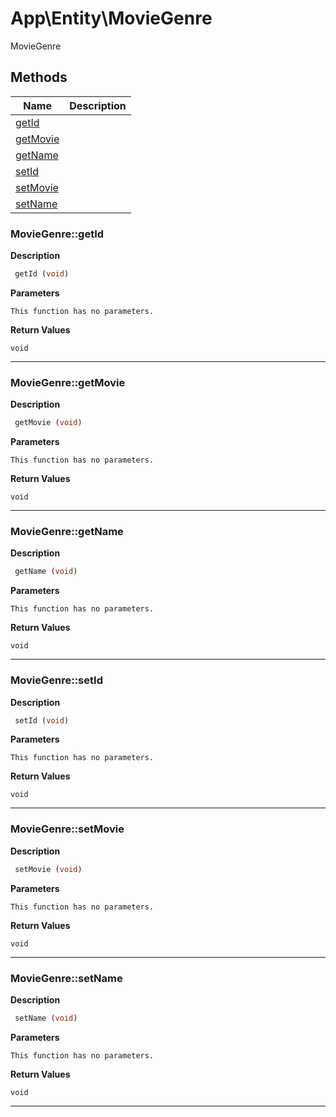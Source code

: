 # App\Entity\MovieGenre  

MovieGenre





## Methods

| Name | Description |
|------|-------------|
|[getId](#moviegenregetid)||
|[getMovie](#moviegenregetmovie)||
|[getName](#moviegenregetname)||
|[setId](#moviegenresetid)||
|[setMovie](#moviegenresetmovie)||
|[setName](#moviegenresetname)||




### MovieGenre::getId  

**Description**

```php
 getId (void)
```

 

 

**Parameters**

`This function has no parameters.`

**Return Values**

`void`


<hr />


### MovieGenre::getMovie  

**Description**

```php
 getMovie (void)
```

 

 

**Parameters**

`This function has no parameters.`

**Return Values**

`void`


<hr />


### MovieGenre::getName  

**Description**

```php
 getName (void)
```

 

 

**Parameters**

`This function has no parameters.`

**Return Values**

`void`


<hr />


### MovieGenre::setId  

**Description**

```php
 setId (void)
```

 

 

**Parameters**

`This function has no parameters.`

**Return Values**

`void`


<hr />


### MovieGenre::setMovie  

**Description**

```php
 setMovie (void)
```

 

 

**Parameters**

`This function has no parameters.`

**Return Values**

`void`


<hr />


### MovieGenre::setName  

**Description**

```php
 setName (void)
```

 

 

**Parameters**

`This function has no parameters.`

**Return Values**

`void`


<hr />

